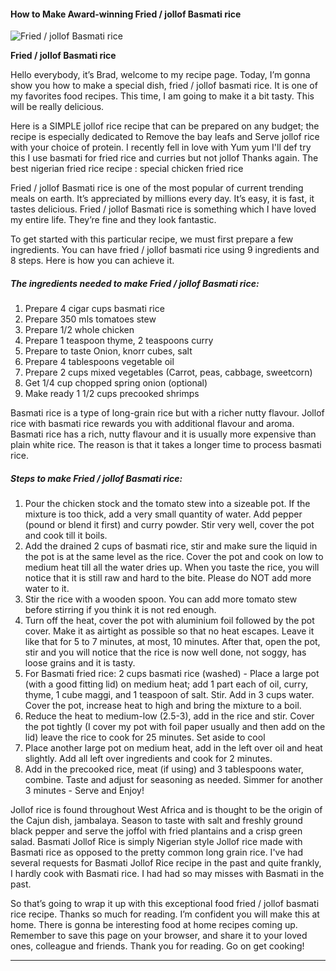             

#### How to Make Award-winning Fried / jollof Basmati rice

![Fried / jollof Basmati rice](https://img-global.cpcdn.com/recipes/833f698c6d4b7d36/751x532cq70/fried-jollof-basmati-rice-recipe-main-photo.jpg)

**Fried / jollof Basmati rice**

Hello everybody, it’s Brad, welcome to my recipe page. Today, I’m gonna show you how to make a special dish, fried / jollof basmati rice. It is one of my favorites food recipes. This time, I am going to make it a bit tasty. This will be really delicious.

Here is a SIMPLE jollof rice recipe that can be prepared on any budget; the recipe is especially dedicated to Remove the bay leafs and Serve jollof rice with your choice of protein. I recently fell in love with Yum yum I'll def try this I use basmati for fried rice and curries but not jollof Thanks again. The best nigerian fried rice recipe : special chicken fried rice

Fried / jollof Basmati rice is one of the most popular of current trending meals on earth. It’s appreciated by millions every day. It’s easy, it is fast, it tastes delicious. Fried / jollof Basmati rice is something which I have loved my entire life. They’re fine and they look fantastic.

To get started with this particular recipe, we must first prepare a few ingredients. You can have fried / jollof basmati rice using 9 ingredients and 8 steps. Here is how you can achieve it.

##### The ingredients needed to make Fried / jollof Basmati rice:

1.  Prepare 4 cigar cups basmati rice
2.  Prepare 350 mls tomatoes stew
3.  Prepare 1/2 whole chicken
4.  Prepare 1 teaspoon thyme, 2 teaspoons curry
5.  Prepare to taste Onion, knorr cubes, salt
6.  Prepare 4 tablespoons vegetable oil
7.  Prepare 2 cups mixed vegetables (Carrot, peas, cabbage, sweetcorn)
8.  Get 1/4 cup chopped spring onion (optional)
9.  Make ready 1 1/2 cups precooked shrimps

Basmati rice is a type of long-grain rice but with a richer nutty flavour. Jollof rice with basmati rice rewards you with additional flavour and aroma. Basmati rice has a rich, nutty flavour and it is usually more expensive than plain white rice. The reason is that it takes a longer time to process basmati rice.

##### Steps to make Fried / jollof Basmati rice:

1.  Pour the chicken stock and the tomato stew into a sizeable pot. If the mixture is too thick, add a very small quantity of water. Add pepper (pound or blend it first) and curry powder. Stir very well, cover the pot and cook till it boils.
2.  Add the drained 2 cups of basmati rice, stir and make sure the liquid in the pot is at the same level as the rice. Cover the pot and cook on low to medium heat till all the water dries up. When you taste the rice, you will notice that it is still raw and hard to the bite. Please do NOT add more water to it.
3.  Stir the rice with a wooden spoon. You can add more tomato stew before stirring if you think it is not red enough.
4.  Turn off the heat, cover the pot with aluminium foil followed by the pot cover. Make it as airtight as possible so that no heat escapes. Leave it like that for 5 to 7 minutes, at most, 10 minutes. After that, open the pot, stir and you will notice that the rice is now well done, not soggy, has loose grains and it is tasty.
5.  For Basmati fried rice: 2 cups basmati rice (washed) - Place a large pot (with a good fitting lid) on medium heat; add 1 part each of oil, curry, thyme, 1 cube maggi, and 1 teaspoon of salt. Stir. Add in 3 cups water. Cover the pot, increase heat to high and bring the mixture to a boil.
6.  Reduce the heat to medium-low (2.5-3), add in the rice and stir. Cover the pot tightly (I cover my pot with foil paper usually and then add on the lid) leave the rice to cook for 25 minutes. Set aside to cool
7.  Place another large pot on medium heat, add in the left over oil and heat slightly. Add all left over ingredients and cook for 2 minutes.
8.  Add in the precooked rice, meat (if using) and 3 tablespoons water, combine. Taste and adjust for seasoning as needed. Simmer for another 3 minutes - Serve and Enjoy!

Jollof rice is found throughout West Africa and is thought to be the origin of the Cajun dish, jambalaya. Season to taste with salt and freshly ground black pepper and serve the joffol with fried plantains and a crisp green salad. Basmati Jollof Rice is simply Nigerian style Jollof rice made with Basmati rice as opposed to the pretty common long grain rice. I've had several requests for Basmati Jollof Rice recipe in the past and quite frankly, I hardly cook with Basmati rice. I had had so may misses with Basmati in the past.

So that’s going to wrap it up with this exceptional food fried / jollof basmati rice recipe. Thanks so much for reading. I’m confident you will make this at home. There is gonna be interesting food at home recipes coming up. Remember to save this page on your browser, and share it to your loved ones, colleague and friends. Thank you for reading. Go on get cooking!

* * *